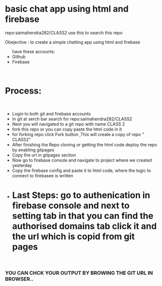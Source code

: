 #  basic chat app using html and firebase
repo:saimahendra282/CLASS2 use this to search this repo


Obejective : to create a simple chatting app using html and firebase
<ul>have these accounts: <br><li>Github</li><li>Firebase</li></ul>
<br>
<h1>Process:</h1><br>
<ul><li>Login to both git and firebase accounts</li>
  <li>In git at serch bar search for repo:saimahendra282/CLASS2 </li>
<li>Next you will navigated to a git repo with name CLASS 2 </li>
<li>fork this repo or you can copy paste the html code in it</li>
<li>for forking repo click Fork button ,This will create a copy of repo " CLASS2"  </li>
<li>After finishing the Repo cloning or getting the html code deploy the repo by enabling gitpages</li>
<li>Copy the url in gitpages section</li>
<li>Now go to firebase console and navigate to project where we created yesterday</li>
<li>Copy the firebase config and paste it to html code, where the logic to connect to firebasee is written</li>
<li><h1>Last Steps: go to authenication in firebase console and next to setting tab in that you can find the authorised domains tab click it and the url which is copid from git pages</h1></li></ul>
<br> <h3>YOU CAN CHCK YOUR OUTPUT BY BROWING THE GIT URL IN BROWSER..</h3>
